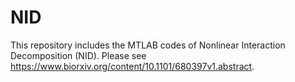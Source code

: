 # NID
This repository includes the MTLAB codes of Nonlinear Interaction Decomposition (NID). 
Please see https://www.biorxiv.org/content/10.1101/680397v1.abstract.
